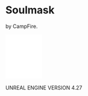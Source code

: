 # Soulmask

by CampFire.

![](../ue/2_create/2_editors/ue/img/ue-logo-white-01-100w.webp)

UNREAL ENGINE VERSION 4.27


